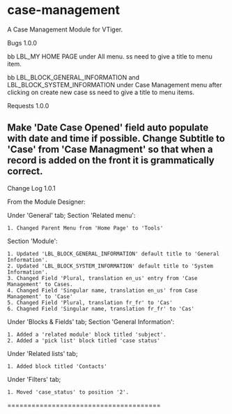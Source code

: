 # case-management
A Case Management Module for VTiger.

Bugs 1.0.0

bb LBL_MY HOME PAGE under All menu.
ss need to give a title to menu item.

bb LBL_BLOCK_GENERAL_INFORMATION and LBL_BLOCK_SYSTEM_INFORMATION under Case Management menu after clicking on create new case
ss need to give a title to menu items.

Requests 1.0.0

Make 'Date Case Opened' field auto populate with date and time if possible.
Change Subtitle to 'Case' from 'Case Managment' so that when a record is added on the front it is grammatically correct.
--------------------------------------------------------------
Change Log 1.0.1

From the Module Designer:

Under 'General' tab;
Section 'Related menu':

	1. Changed Parent Menu from 'Home Page' to 'Tools'

Section 'Module':

	1. Updated 'LBL_BLOCK_GENERAL_INFORMATION' default title to 'General Information'.
	2. Updated 'LBL_BLOCK_SYSTEM_INFORMATION' default title to 'System Information'.
	3. Changed Field 'Plural, translation en_us' entry from 'Case Management' to Cases.
	4. Changed Field 'Singular name, translation en_us' from Case Management' to 'Case'
	5. Changed Field 'Plural, translation fr_fr' to 'Cas'
	6. Chagned Field 'Singular name, translation fr_fr' to 'Cas'

Under 'Blocks & Fields' tab;
Section 'General Information':

	1. Added a 'related module' block titled 'subject'.
	2. Added a 'pick list' block titled 'case status'

Under 'Related lists' tab;

	1. Added block titled 'Contacts'

Under 'Filters' tab;

	1. Moved 'case_status' to position '2'.

======================================
